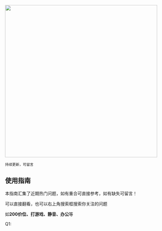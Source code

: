 <img src="/assets/image/00.png" width="500" />


<small>持续更新，可留言</small>  


## 使用指南

本指南汇集了近期热门问题，如有重合可直接参考，如有缺失可留言！

可以直接翻看，也可以右上角搜索框搜索你关注的问题

如**200价位、打游戏、静音、办公**等

Q1:

